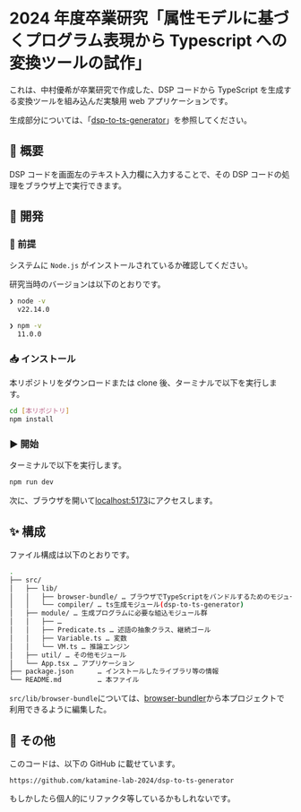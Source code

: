 # 2024 年度卒業研究「属性モデルに基づくプログラム表現から Typescript への変換ツールの試作」

これは、中村優希が卒業研究で作成した、DSP コードから TypeScript を生成する変換ツールを組み込んだ実験用 web アプリケーションです。

生成部分については、「[dsp-to-ts-generator](https://github.com/katamine-lab-2024/dsp-to-ts-generator)」を参照してください。

## 🚀 概要

DSP コードを画面左のテキスト入力欄に入力することで、その DSP コードの処理をブラウザ上で実行できます。

## 🔧 開発

### 📌 前提

システムに `Node.js` がインストールされているか確認してください。

研究当時のバージョンは以下のとおりです。

```sh
❯ node -v
  v22.14.0
```

```sh
❯ npm -v
  11.0.0
```

### 📥 インストール

本リポジトリをダウンロードまたは clone 後、ターミナルで以下を実行します。

```sh
cd [本リポジトリ]
npm install
```

### ▶️ 開始

ターミナルで以下を実行します。

```sh
npm run dev
```

次に、ブラウザを開いて[localhost:5173](http://localhost:5173/)にアクセスします。

## ✨ 構成

ファイル構成は以下のとおりです。

```sh
.
├── src/
│   ├── lib/
│   │   ├── browser-bundle/ … ブラウザでTypeScriptをバンドルするためのモジュール
│   │   └── compiler/ … ts生成モジュール(dsp-to-ts-generator)
│   ├── module/ … 生成プログラムに必要な組込モジュール群
│   │   ├── …
│   │   ├── Predicate.ts … 述語の抽象クラス、継続ゴール
│   │   ├── Variable.ts … 変数
│   │   └── VM.ts … 推論エンジン
│   ├── util/ … その他モジュール
│   └── App.tsx … アプリケーション
├── package.json      … インストールしたライブラリ等の情報
└── README.md         … 本ファイル
```

`src/lib/browser-bundle`については、[browser-bundler](https://github.com/steelydylan/browser-bundler/tree/master)から本プロジェクトで利用できるように編集した。

## 📍 その他

このコードは、以下の GitHub に載せています。

```
https://github.com/katamine-lab-2024/dsp-to-ts-generator
```

もしかしたら個人的にリファクタ等しているかもしれないです。
